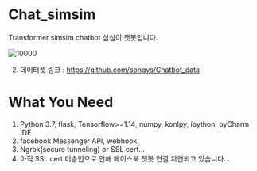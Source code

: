 # Chat_simsim
Transformer simsim chatbot
심심이 챗봇입니다. 


![10000](https://user-images.githubusercontent.com/36034521/69293797-4e116780-0c4d-11ea-975d-f89110a95a42.gif)

2. 데이터셋 링크 : https://github.com/songys/Chatbot_data

# What You Need
1. Python 3.7, flask, Tensorflow>=1.14, numpy, konlpy, ipython, pyCharm IDE
2. facebook Messenger API, webhook
3. Ngrok(secure tunneling) or SSL cert...
4. 아직 SSL cert 미승인으로 인해 페이스북 챗봇 연결 지연되고 있습니다...
